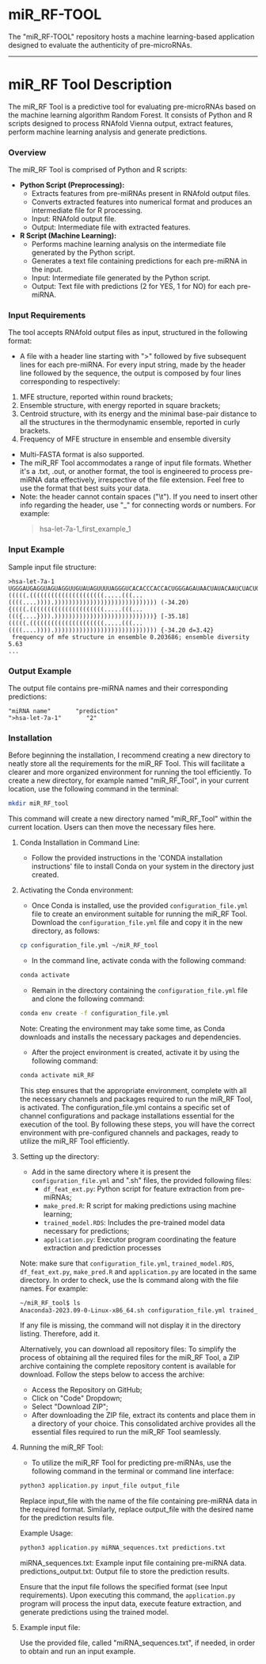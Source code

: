 # miR_RF-TOOL
The "miR_RF-TOOL" repository hosts a machine learning-based application designed to evaluate the authenticity of pre-microRNAs. 

---

# miR_RF Tool Description

The miR_RF Tool is a predictive tool for evaluating pre-microRNAs based on the machine learning algorithm Random Forest. It consists of Python and R scripts designed to process RNAfold Vienna output, extract features, perform machine learning analysis and generate predictions.

### Overview

The miR_RF Tool is comprised of Python and R scripts:
- **Python Script (Preprocessing):**
  - Extracts features from pre-miRNAs present in RNAfold output files.
  - Converts extracted features into numerical format and produces an intermediate file for R processing.
  - Input: RNAfold output file.
  - Output: Intermediate file with extracted features.
- **R Script (Machine Learning):**
  - Performs machine learning analysis on the intermediate file generated by the Python script.
  - Generates a text file containing predictions for each pre-miRNA in the input.
  - Input: Intermediate file generated by the Python script.
  - Output: Text file with predictions (2 for YES, 1 for NO) for each pre-miRNA.

### Input Requirements
The tool accepts RNAfold output files as input, structured in the following format:
- A file with a header line starting with ">" followed by five subsequent lines for each pre-miRNA. 
For every input string, made by the header line followed by the sequence, the output is composed by four lines corresponding to respectively:
1. MFE structure, reported within round brackets;
2. Ensemble structure, with energy reported in square brackets;
3. Centroid structure, with its energy and the minimal base-pair distance to all the structures in
the thermodynamic ensemble, reported in curly brackets.
4. Frequency of MFE structure in ensemble and ensemble diversity
   
- Multi-FASTA format is also supported.
- The miR_RF Tool accommodates a range of input file formats. Whether it's a .txt, .out, or another format, the tool is engineered to process pre-miRNA data effectively, irrespective of the file extension. Feel free to use the format that best suits your data.
- Note: the header cannot contain spaces ("\t"). If you need to insert other info regarding the header, use "_" for connecting words or numbers.
  For example:
  >hsa-let-7a-1_first_example_1

### Input Example

Sample input file structure:

```plaintext
>hsa-let-7a-1
UGGGAUGAGGUAGUAGGUUGUAUAGUUUUAGGGUCACACCCACCACUGGGAGAUAACUAUACAAUCUACUGUCUUUCCUA
(((((.(((((((((((((((((((((.....(((...((((....)))).))))))))))))))))))))))))))))) (-34.20)
{((((.(((((((((((((((((((((.....(((...((({....}))).))))))))))))))))))))))))))))} [-35.18]
(((((.(((((((((((((((((((((.....(((...((((....)))).))))))))))))))))))))))))))))) {-34.20 d=3.42}
 frequency of mfe structure in ensemble 0.203686; ensemble diversity 5.63
...
```

### Output Example

The output file contains pre-miRNA names and their corresponding predictions:

```plaintext
"miRNA name"       "prediction"
">hsa-let-7a-1"       "2"
```

### Installation

Before beginning the installation, I recommend creating a new directory to neatly store all the requirements for the miR_RF Tool. This will facilitate a clearer and more organized environment for running the tool efficiently. 
To create a new directory, for example named "miR_RF_Tool", in your current location, use the following command in the terminal:

```bash
mkdir miR_RF_tool
```
This command will create a new directory named "miR_RF_Tool" within the current location. Users can then move the necessary files here. 

1. Conda Installation in Command Line:
   - Follow the provided instructions in the 'CONDA installation instructions' file to install Conda on your system in the directory just created.

2. Activating the Conda environment:
   - Once Conda is installed, use the provided `configuration_file.yml` file to create an environment suitable for running the miR_RF Tool.
   Download the `configuration_file.yml` file and copy it in the new directory, as follows:

   ```bash
   cp configuration_file.yml ~/miR_RF_tool
   ```
   - In the command line, activate conda with the following command:

   ```bash
   conda activate
   ``` 
   
   - Remain in the directory containing the `configuration_file.yml` file and clone the following command:

   ```bash
   conda env create -f configuration_file.yml
   ```
   Note: Creating the environment may take some time, as Conda downloads and installs the necessary packages and dependencies.

   - After the project environment is created, activate it by using the following command:

   ```bash
   conda activate miR_RF
   ```
   This step ensures that the appropriate environment, complete with all the necessary channels and packages required to run the miR_RF Tool, is activated. The 
   configuration_file.yml contains a specific set of channel configurations and package installations essential for the execution of the tool.
   By following these steps, you will have the correct environment with pre-configured channels and packages, ready to utilize the miR_RF Tool efficiently.

2. Setting up the directory:
   - Add in the same directory where it is present the `configuration_file.yml` and ".sh" files, the provided following files:
      - `df_feat_ext.py`: Python script for feature extraction from pre-miRNAs;
      - `make_pred.R`: R script for making predictions using machine learning;
      - `trained_model.RDS`: Includes the pre-trained model data necessary for predictions;
      - `application.py`: Executor program coordinating the feature extraction and prediction processes

   Note: make sure that `configuration_file.yml`, `trained_model.RDS`, `df_feat_ext.py`, `make_pred.R` and `application.py` are located in the same directory. In 
   order to check, use the ls command along with the file names. For example:

   ```bash
   ~/miR_RF_tool$ ls
   Anaconda3-2023.09-0-Linux-x86_64.sh configuration_file.yml trained_model.RDS df_feat_ext.py make_pred.R application.py
   ```
   If any file is missing, the command will not display it in the directory listing. Therefore, add it.

   Alternatively, you can download all repository files: 
   To simplify the process of obtaining all the required files for the miR_RF Tool, a ZIP archive containing the complete repository content is available for 
   download. Follow the steps below to access the archive:
   - Access the Repository on GitHub;
   - Click on "Code" Dropdown;
   - Select "Download ZIP";
   - After downloading the ZIP file, extract its contents and place them in a directory of your choice. This consolidated archive provides all the essential 
   files required to run the miR_RF Tool seamlessly.


4. Running the miR_RF Tool:
   - To utilize the miR_RF Tool for predicting pre-miRNAs, use the following command in the terminal or command line interface:

   ```bash
   python3 application.py input_file output_file
   ```

   Replace input_file with the name of the file containing pre-miRNA data in the required format. Similarly, replace output_file with the desired name for the 
   prediction results file.

   Example Usage:

   ```bash
   python3 application.py miRNA_sequences.txt predictions.txt
   ```
   miRNA_sequences.txt: Example input file containing pre-miRNA data.
   predictions_output.txt: Output file to store the prediction results.

   Ensure that the input file follows the specified format (see Input requirements). Upon executing this command, the `application.py` program will 
   process the input data, execute feature extraction, and generate predictions using the trained model.

5. Example input file:
   
   Use the provided file, called "miRNA_sequences.txt", if needed, in order to obtain and run an input example. 
